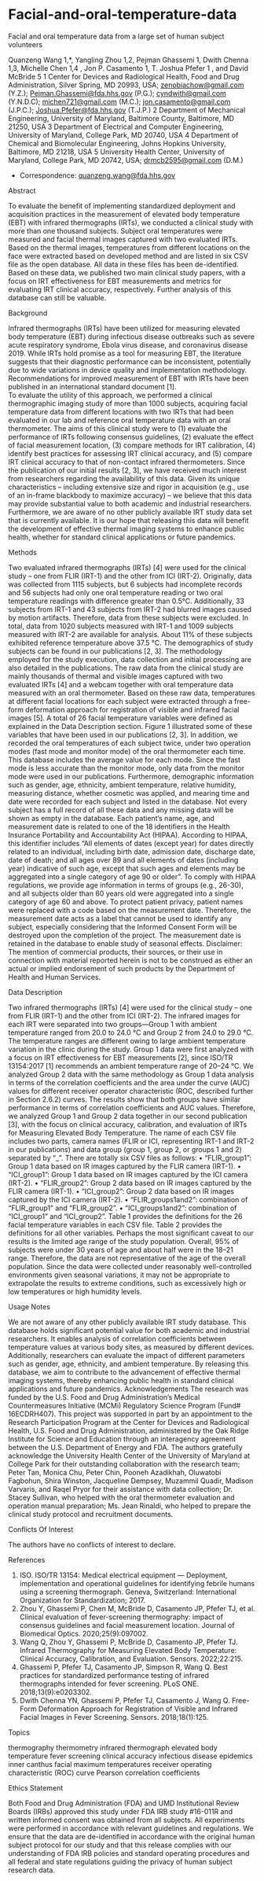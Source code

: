 # Facial-and-oral-temperature-data

Facial and oral temperature data from a large set of human subject volunteers

Quanzeng Wang 1,*, Yangling Zhou 1,2, Pejman Ghassemi 1, Dwith Chenna 1,3, Michelle Chen 1,4 , Jon P. Casamento 1, T. Joshua Pfefer 1 , and David McBride 5
1 Center for Devices and Radiological Health, Food and Drug Administration, Silver Spring, MD 20993, USA; zenobiachow@gmail.com (Y.Z.); Pejman.Ghassemi@fda.hhs.gov (P.G.); cyndwith@gmail.com (Y.N.D.C); michen721@gmail.com (M.C.); jon.casamento@gmail.com (J.P.C.); Joshua.Pfefer@fda.hhs.gov (T.J.P.)
2 Department of Mechanical Engineering, University of Maryland, Baltimore County, Baltimore, MD 21250, USA
3 Department of Electrical and Computer Engineering, University of Maryland, College Park, MD 20740, USA
4 Department of Chemical and Biomolecular Engineering, Johns Hopkins University, Baltimore, MD 21218, USA
5 University Health Center, University of Maryland, College Park, MD 20742, USA; drmcb2595@gmail.com (D.M.)
* Correspondence: quanzeng.wang@fda.hhs.gov 

Abstract

To evaluate the benefit of implementing standardized deployment and acquisition practices in the measurement of elevated body temperature (EBT) with infrared thermographs (IRTs), we conducted a clinical study with more than one thousand subjects.  Subject oral temperatures were measured and facial thermal images captured with two evaluated IRTs. Based on the thermal images, temperatures from different locations on the face were extracted based on developed method and are listed in six CSV file as the open database. All data in these files has been de-identified. Based on these data, we published two main clinical study papers, with a focus on IRT effectiveness for EBT measurements and metrics for evaluating IRT clinical accuracy, respectively.  Further analysis of this database can still be valuable. 

Background

Infrared thermographs (IRTs) have been utilized for measuring elevated body temperature (EBT) during infectious disease outbreaks such as severe acute respiratory syndrome, Ebola virus disease, and coronavirus disease 2019. While IRTs hold promise as a tool for measuring EBT, the literature suggests that their diagnostic performance can be inconsistent, potentially due to wide variations in device quality and implementation methodology. Recommendations for improved measurement of EBT with IRTs have been published in an international standard document [1].  
To evaluate the utility of this approach, we performed a clinical thermographic imaging study of more than 1000 subjects, acquiring facial temperature data from different locations with two IRTs that had been evaluated in our lab and reference oral temperature data with an oral thermometer. The aims of this clinical study were to (1) evaluate the performance of IRTs following consensus guidelines, (2) evaluate the effect of facial measurement location, (3) compare methods for IRT calibration, (4) identify best practices for assessing IRT clinical accuracy, and (5) compare IRT clinical accuracy to that of non-contact infrared thermometers. 
Since the publication of our initial results [2, 3], we have received much interest from researchers regarding the availability of this data. Given its unique characteristics – including extensive size and rigor in acquisition (e.g., use of an in-frame blackbody to maximize accuracy) – we believe that this data may provide substantial value to both academic and industrial researchers.  Furthermore, we are aware of no other publicly available IRT study data set that is currently available.    It is our hope that releasing this data will benefit the development of effective thermal imaging systems to enhance public health, whether for standard clinical applications or future pandemics.

Methods

Two evaluated infrared thermographs (IRTs) [4] were used for the clinical study – one from FLIR (IRT-1) and the other from ICI (IRT-2). Originally, data was collected from 1115 subjects, but 6 subjects had incomplete records and 56 subjects had only one oral temperature reading or two oral temperature readings with difference greater than 0.5°C. Additionally, 33 subjects from IRT-1 and 43 subjects from IRT-2 had blurred images caused by motion artifacts. Therefore, data from these subjects were excluded. In total, data from 1020 subjects measured with IRT-1 and 1009 subjects measured with IRT-2 are available for analysis. About 11% of these subjects exhibited reference temperature above 37.5 °C. The demographics of study subjects can be found in our publications [2, 3]. The methodology employed for the study execution, data collection and initial processing are also detailed in the publications. 
The raw data from the clinical study are mainly thousands of thermal and visible images captured with two evaluated IRTs [4] and a webcam together with oral temperature data measured with an oral thermometer.  Based on these raw data, temperatures at different facial locations for each subject were extracted through a free-form deformation approach for registration of visible and infrared facial images [5]. A total of 26 facial temperature variables were defined as explained in the Data Description section. Figure 1 illustrated some of these variables that have been used in our publications [2, 3]. In addition, we recorded the oral temperatures of each subject twice, under two operation modes (fast mode and monitor mode) of the oral thermometer each time. This database includes the average value for each mode. Since the fast mode is less accurate than the monitor mode, only data from the monitor mode were used in our publications. Furthermore, demographic information such as gender, age, ethnicity, ambient temperature, relative humidity, measuring distance, whether cosmetic was applied, and mearing time and date were recorded for each subject and listed in the database. Not every subject has a full record of all these data and any missing data will be shown as empty in the database. 
Each patient’s name, age, and measurement date is related to one of the 18 identifiers in the Health Insurance Portability and Accountability Act (HIPAA). According to HIPAA, this identifier includes “All elements of dates (except year) for dates directly related to an individual, including birth date, admission date, discharge date, date of death; and all ages over 89 and all elements of dates (including year) indicative of such age, except that such ages and elements may be aggregated into a single category of age 90 or older”. To comply with HIPAA regulations, we provide age information in terms of groups (e.g., 26-30), and all subjects older than 60 years old were aggregated into a single category of age 60 and above. To protect patient privacy, patient names were replaced with a code based on the measurement date. Therefore, the measurement date acts as a label that cannot be used to identify any subject, especially considering that the Informed Consent Form will be destroyed upon the completion of the project. The measurement date is retained in the database to enable study of seasonal effects.
Disclaimer: 
The mention of commercial products, their sources, or their use in connection with material reported herein is not to be construed as either an actual or implied endorsement of such products by the Department of Health and Human Services. 

Data Description

Two infrared thermographs (IRTs) [4] were used for the clinical study – one from FLIR (IRT-1) and the other from ICI (IRT-2). The infrared images for each IRT were separated into two groups—Group 1 with ambient temperature ranged from 20.0 to 24.0 °C and Group 2 from 24.0 to 29.0 °C. The temperature ranges are different owing to large ambient temperature variation in the clinic during the study. Group 1 data were first analyzed with a focus on IRT effectiveness for EBT measurements [2], since ISO/TR 13154:2017 [1] recommends an ambient temperature range of 20–24 °C. We analyzed Group 2 data with the same methodology as Group 1 data analysis in terms of the correlation coefficients and the area under the curve (AUC) values for different receiver operator characteristic (ROC, described further in Section 2.6.2) curves. The results show that both groups have similar performance in terms of correlation coefficients and AUC values. Therefore, we analyzed Group 1 and Group 2 data together in our second publication [3], with the focus on clinical accuracy, calibration, and evaluation of IRTs for Measuring Elevated Body Temperature. 
The name of each CSV file includes two parts, camera names (FLIR or ICI, representing IRT-1 and IRT-2 in our publications) and data group (group 1, group 2, or groups 1 and 2) separated by “_”. There are totally six CSV files as follows:
•	“FLIR_group1”: Group 1 data based on IR images captured by the FLIR camera (IRT-1).
•	“ICI_group1”: Group 1 data based on IR images captured by the ICI camera (IRT-2).
•	“FLIR_group2”: Group 2 data based on IR images captured by the FLIR camera (IRT-1).
•	“ICI_group2”: Group 2 data based on IR images captured by the ICI camera (IRT-2).
•	“FLIR_groups1and2”: combination of “FLIR_group1” and “FLIR_group2”.
•	“ICI_groups1and2”: combination of “ICI_group1” and “ICI_group2”.
Table 1 provides the definitions for the 26 facial temperature variables in each CSV file. Table 2 provides the definitions for all other variables. 
Perhaps the most significant caveat to our results is the limited age range of the study population. Overall, 95% of subjects were under 30 years of age and about half were in the 18–21 range. Therefore, the data are not representative of the age of the overall population. Since the data were collected under reasonably well-controlled environments given seasonal variations, it may not be appropriate to extrapolate the results to extreme conditions, such as excessively high or low temperatures or high humidity levels.

Usage Notes

We are not aware of any other publicly available IRT study database. This database holds significant potential value for both academic and industrial researchers. It enables analysis of correlation coefficients between temperature values at various body sites, as measured by different devices. Additionally, researchers can evaluate the impact of different parameters such as gender, age, ethnicity, and ambient temperature. By releasing this database, we aim to contribute to the advancement of effective thermal imaging systems, thereby enhancing public health in standard clinical applications and future pandemics.
Acknowledgements
The research was funded by the U.S. Food and Drug Administration’s Medical Countermeasures Initiative (MCMi) Regulatory Science Program (Fund# 16ECDRH407). This project was supported in part by an appointment to the Research Participation Program at the Center for Devices and Radiological Health, U.S. Food and Drug Administration, administered by the Oak Ridge Institute for Science and Education through an interagency agreement between the U.S. Department of Energy and FDA. 
The authors gratefully acknowledge the University Health Center of the University of Maryland at College Park for their outstanding collaboration with the research team; Peter Tan, Monica Chu, Peter Chin, Pooneh Azadikhah, Oluwatobi Fagbohun, Shira Winston, Jacqueline Dempsey, Muzammil Quadir, Madison Varvaris, and Raqel Pryor for their assistance with data collection; Dr. Stacey Sullivan, who helped with the oral thermometer evaluation and operation manual preparation; Ms. Jean Rinaldi, who helped to prepare the clinical study protocol and recruitment documents.

Conflicts Of Interest

The authors have no conflicts of interest to declare.

References

1.	ISO. ISO/TR 13154: Medical electrical equipment — Deployment, implementation and operational guidelines for identifying febrile humans using a screening thermograph. Geneva, Switzerland: International Organization for Standardization; 2017.
2.	Zhou Y, Ghassemi P, Chen M, McBride D, Casamento JP, Pfefer TJ, et al. Clinical evaluation of fever-screening thermography: impact of consensus guidelines and facial measurement location. Journal of Biomedical Optics. 2020;25(9):097002.
3.	Wang Q, Zhou Y, Ghassemi P, McBride D, Casamento JP, Pfefer TJ. Infrared Thermography for Measuring Elevated Body Temperature: Clinical Accuracy, Calibration, and Evaluation. Sensors. 2022;22:215.
4.	Ghassemi P, Pfefer TJ, Casamento JP, Simpson R, Wang Q. Best practices for standardized performance testing of infrared thermographs intended for fever screening. PLoS ONE. 2018;13(9):e0203302.
5.	Dwith Chenna YN, Ghassemi P, Pfefer TJ, Casamento J, Wang Q. Free-Form Deformation Approach for Registration of Visible and Infrared Facial Images in Fever Screening. Sensors. 2018;18(1):125.

Topics

thermography
thermometry
infrared thermograph
elevated body temperature
fever screening
clinical accuracy
infectious disease epidemics
inner canthus
facial maximum temperatures
receiver operating characteristic (ROC) curve
Pearson correlation coefficients

Ethics Statement

Both Food and Drug Administration (FDA) and UMD Institutional Review Boards (IRBs) approved this study under FDA IRB study #16-011R and written informed consent was obtained from all subjects. All experiments were performed in accordance with relevant guidelines and regulations. We ensure that the data are de-identified in accordance with the original human subject protocol for our study and that this release complies with our understanding of FDA IRB policies and standard operating procedures and all federal and state regulations guiding the privacy of human subject research data. 
